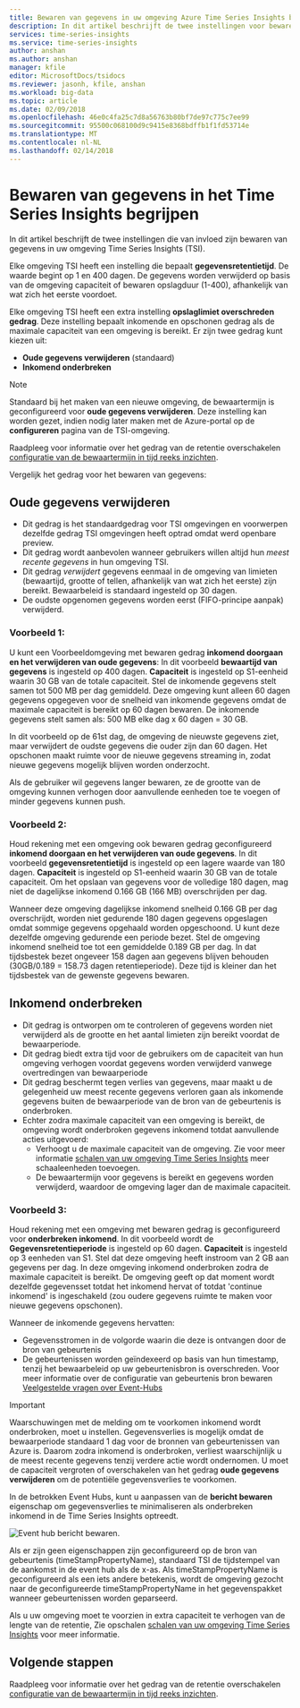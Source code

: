 ```yaml
---
title: Bewaren van gegevens in uw omgeving Azure Time Series Insights begrijpen | Microsoft Docs
description: In dit artikel beschrijft de twee instellingen voor bewaren van gegevens in uw omgeving Azure Time Series Insights.
services: time-series-insights
ms.service: time-series-insights
author: anshan
ms.author: anshan
manager: kfile
editor: MicrosoftDocs/tsidocs
ms.reviewer: jasonh, kfile, anshan
ms.workload: big-data
ms.topic: article
ms.date: 02/09/2018
ms.openlocfilehash: 46e0c4fa25c7d8a56763b80bf7de97c775c7ee99
ms.sourcegitcommit: 95500c068100d9c9415e8368bdffb1f1fd53714e
ms.translationtype: MT
ms.contentlocale: nl-NL
ms.lasthandoff: 02/14/2018
---
```

# <a name="understand-data-retention-in-time-series-insights"></a>Bewaren van gegevens in het Time Series Insights begrijpen
In dit artikel beschrijft de twee instellingen die van invloed zijn bewaren van gegevens in uw omgeving Time Series Insights (TSI).

Elke omgeving TSI heeft een instelling die bepaalt **gegevensretentietijd**. De waarde begint op 1 en 400 dagen. De gegevens worden verwijderd op basis van de omgeving capaciteit of bewaren opslagduur (1-400), afhankelijk van wat zich het eerste voordoet.

Elke omgeving TSI heeft een extra instelling **opslaglimiet overschreden gedrag**. Deze instelling bepaalt inkomende en opschonen gedrag als de maximale capaciteit van een omgeving is bereikt. Er zijn twee gedrag kunt kiezen uit:
- **Oude gegevens verwijderen** (standaard)  
- **Inkomend onderbreken**

> [!NOTE]
> Standaard bij het maken van een nieuwe omgeving, de bewaartermijn is geconfigureerd voor **oude gegevens verwijderen**. Deze instelling kan worden gezet, indien nodig later maken met de Azure-portal op de **configureren** pagina van de TSI-omgeving.

Raadpleeg voor informatie over het gedrag van de retentie overschakelen [configuratie van de bewaartermijn in tijd reeks inzichten](time-series-insights-how-to-configure-retention.md).

Vergelijk het gedrag voor het bewaren van gegevens:

## <a name="purge-old-data"></a>Oude gegevens verwijderen
- Dit gedrag is het standaardgedrag voor TSI omgevingen en voorwerpen dezelfde gedrag TSI omgevingen heeft optrad omdat werd openbare preview.  
- Dit gedrag wordt aanbevolen wanneer gebruikers willen altijd hun *meest recente gegevens* in hun omgeving TSI. 
- Dit gedrag *verwijdert* gegevens eenmaal in de omgeving van limieten (bewaartijd, grootte of tellen, afhankelijk van wat zich het eerste) zijn bereikt. Bewaarbeleid is standaard ingesteld op 30 dagen. 
- De oudste opgenomen gegevens worden eerst (FIFO-principe aanpak) verwijderd.

### <a name="example-1"></a>Voorbeeld 1:
U kunt een Voorbeeldomgeving met bewaren gedrag **inkomend doorgaan en het verwijderen van oude gegevens**: In dit voorbeeld **bewaartijd van gegevens** is ingesteld op 400 dagen. **Capaciteit** is ingesteld op S1-eenheid waarin 30 GB van de totale capaciteit.   Stel de inkomende gegevens stelt samen tot 500 MB per dag gemiddeld. Deze omgeving kunt alleen 60 dagen gegevens opgegeven voor de snelheid van inkomende gegevens omdat de maximale capaciteit is bereikt op 60 dagen bewaren. De inkomende gegevens stelt samen als: 500 MB elke dag x 60 dagen = 30 GB. 

In dit voorbeeld op de 61st dag, de omgeving de nieuwste gegevens ziet, maar verwijdert de oudste gegevens die ouder zijn dan 60 dagen. Het opschonen maakt ruimte voor de nieuwe gegevens streaming in, zodat nieuwe gegevens mogelijk blijven worden onderzocht. 

Als de gebruiker wil gegevens langer bewaren, ze de grootte van de omgeving kunnen verhogen door aanvullende eenheden toe te voegen of minder gegevens kunnen push.  

### <a name="example-2"></a>Voorbeeld 2:
Houd rekening met een omgeving ook bewaren gedrag geconfigureerd **inkomend doorgaan en het verwijderen van oude gegevens**. In dit voorbeeld **gegevensretentietijd** is ingesteld op een lagere waarde van 180 dagen. **Capaciteit** is ingesteld op S1-eenheid waarin 30 GB van de totale capaciteit. Om het opslaan van gegevens voor de volledige 180 dagen, mag niet de dagelijkse inkomend 0.166 GB (166 MB) overschrijden per dag.  

Wanneer deze omgeving dagelijkse inkomend snelheid 0.166 GB per dag overschrijdt, worden niet gedurende 180 dagen gegevens opgeslagen omdat sommige gegevens opgehaald worden opgeschoond. U kunt deze dezelfde omgeving gedurende een periode bezet. Stel de omgeving inkomend snelheid toe tot een gemiddelde 0.189 GB per dag. In dat tijdsbestek bezet ongeveer 158 dagen aan gegevens blijven behouden (30GB/0.189 = 158.73 dagen retentieperiode). Deze tijd is kleiner dan het tijdsbestek van de gewenste gegevens bewaren.

## <a name="pause-ingress"></a>Inkomend onderbreken
- Dit gedrag is ontworpen om te controleren of gegevens worden niet verwijderd als de grootte en het aantal limieten zijn bereikt voordat de bewaarperiode.  
- Dit gedrag biedt extra tijd voor de gebruikers om de capaciteit van hun omgeving verhogen voordat gegevens worden verwijderd vanwege overtredingen van bewaarperiode
- Dit gedrag beschermt tegen verlies van gegevens, maar maakt u de gelegenheid uw meest recente gegevens verloren gaan als inkomende gegevens buiten de bewaarperiode van de bron van de gebeurtenis is onderbroken.
- Echter zodra maximale capaciteit van een omgeving is bereikt, de omgeving wordt onderbroken gegevens inkomend totdat aanvullende acties uitgevoerd: 
   - Verhoogt u de maximale capaciteit van de omgeving. Zie voor meer informatie [schalen van uw omgeving Time Series Insights](time-series-insights-how-to-scale-your-environment.md) meer schaaleenheden toevoegen.
   - De bewaartermijn voor gegevens is bereikt en gegevens worden verwijderd, waardoor de omgeving lager dan de maximale capaciteit.

### <a name="example-3"></a>Voorbeeld 3:
Houd rekening met een omgeving met bewaren gedrag is geconfigureerd voor **onderbreken inkomend**. In dit voorbeeld wordt de **Gegevensretentieperiode** is ingesteld op 60 dagen. **Capaciteit** is ingesteld op 3 eenheden van S1. Stel dat deze omgeving heeft instroom van 2 GB aan gegevens per dag. In deze omgeving inkomend onderbroken zodra de maximale capaciteit is bereikt. De omgeving geeft op dat moment wordt dezelfde gegevensset totdat het inkomend hervat of totdat 'continue inkomend' is ingeschakeld (zou oudere gegevens ruimte te maken voor nieuwe gegevens opschonen). 

Wanneer de inkomende gegevens hervatten:
- Gegevensstromen in de volgorde waarin die deze is ontvangen door de bron van gebeurtenis
- De gebeurtenissen worden geïndexeerd op basis van hun timestamp, tenzij het bewaarbeleid op uw gebeurtenisbron is overschreden. Voor meer informatie over de configuratie van gebeurtenis bron bewaren [Veelgestelde vragen over Event-Hubs](../event-hubs/event-hubs-faq.md)

> [!IMPORTANT]
> Waarschuwingen met de melding om te voorkomen inkomend wordt onderbroken, moet u instellen. Gegevensverlies is mogelijk omdat de bewaarperiode standaard 1 dag voor de bronnen van gebeurtenissen van Azure is. Daarom zodra inkomend is onderbroken, verliest waarschijnlijk u de meest recente gegevens tenzij verdere actie wordt ondernomen. U moet de capaciteit vergroten of overschakelen van het gedrag **oude gegevens verwijderen** om de potentiële gegevensverlies te voorkomen.

In de betrokken Event Hubs, kunt u aanpassen van de **bericht bewaren** eigenschap om gegevensverlies te minimaliseren als onderbreken inkomend in de Time Series Insights optreedt.

![Event hub bericht bewaren.](media/time-series-insights-contepts-retention/event-hub-retention.png)

Als er zijn geen eigenschappen zijn geconfigureerd op de bron van gebeurtenis (timeStampPropertyName), standaard TSI de tijdstempel van de aankomst in de event hub als de x-as. Als timeStampPropertyName is geconfigureerd als een iets andere betekenis, wordt de omgeving gezocht naar de geconfigureerde timeStampPropertyName in het gegevenspakket wanneer gebeurtenissen worden geparseerd. 

Als u uw omgeving moet te voorzien in extra capaciteit te verhogen van de lengte van de retentie, Zie opschalen [schalen van uw omgeving Time Series Insights](time-series-insights-how-to-scale-your-environment.md) voor meer informatie.  

## <a name="next-steps"></a>Volgende stappen
Raadpleeg voor informatie over het gedrag van de retentie overschakelen [configuratie van de bewaartermijn in tijd reeks inzichten](time-series-insights-how-to-configure-retention.md).
